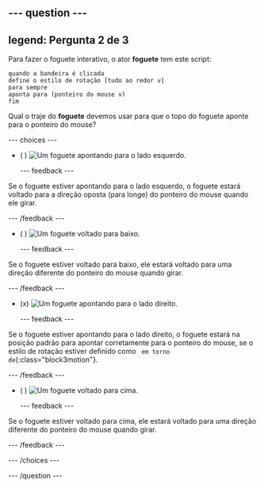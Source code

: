 --- question ---
---
legend: Pergunta 2 de 3
---

Para fazer o foguete interativo, o ator **foguete** tem este script:

```blocks3
quando a bandeira é clicada
define o estilo de rotação [tudo ao redor v]
para sempre
aponta para (ponteiro do mouse v)
fim
```

Qual o traje do **foguete** devemos usar para que o topo do foguete aponte para o ponteiro do mouse?

--- choices ---

- ( ) ![Um foguete apontando para o lado esquerdo.](images/rocket_left.png)

  --- feedback ---

Se o foguete estiver apontando para o lado esquerdo, o foguete estará voltado para a direção oposta (para longe) do ponteiro do mouse quando ele girar.

  --- /feedback ---

- ( ) ![Um foguete voltado para baixo.](images/rocket_down.png)

  --- feedback ---

Se o foguete estiver voltado para baixo, ele estará voltado para uma direção diferente do ponteiro do mouse quando girar.

  --- /feedback ---

- (x) ![Um foguete apontando para o lado direito.](images/rocket_right.png)

  --- feedback ---

Se o foguete estiver apontando para o lado direito, o foguete estará na posição padrão para apontar corretamente para o ponteiro do mouse, se o estilo de rotação estiver definido como ` em torno de`{:class="block3motion"}.

  --- /feedback ---

- ( ) ![Um foguete voltado para cima.](images/rocket_up.png)

  --- feedback ---

Se o foguete estiver voltado para cima, ele estará voltado para uma direção diferente do ponteiro do mouse quando girar.

  --- /feedback ---

--- /choices ---

--- /question ---
